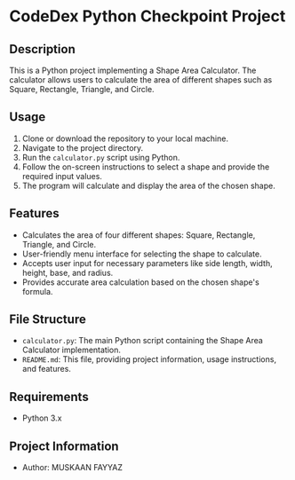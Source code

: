 # CodeDex Python Checkpoint Project

## Description
This is a Python project implementing a Shape Area Calculator. The calculator allows users to calculate the area of different shapes such as Square, Rectangle, Triangle, and Circle.

## Usage
1. Clone or download the repository to your local machine.
2. Navigate to the project directory.
3. Run the `calculator.py` script using Python.
4. Follow the on-screen instructions to select a shape and provide the required input values.
5. The program will calculate and display the area of the chosen shape.

## Features
- Calculates the area of four different shapes: Square, Rectangle, Triangle, and Circle.
- User-friendly menu interface for selecting the shape to calculate.
- Accepts user input for necessary parameters like side length, width, height, base, and radius.
- Provides accurate area calculation based on the chosen shape's formula.

## File Structure
- `calculator.py`: The main Python script containing the Shape Area Calculator implementation.
- `README.md`: This file, providing project information, usage instructions, and features.

## Requirements
- Python 3.x

## Project Information
- Author: MUSKAAN FAYYAZ

